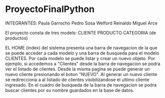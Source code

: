 # ProyectoFinalPython
  
INTEGRANTES:
  Paula Garrocho
  Pedro Sosa Welford
  Reinaldo Miguel Arce

El proyecto consta de tres models:
  CLIENTE
  PRODUCTO
  CATEGORIA (de productos)
  
EL HOME (index) del sistema presenta una barra de navegacion de la que se puede acceder a cada modelo y una barra de busqueda para el modelo CLIENTES.
Por cada modelo se puede listar y crear un nuevo objeto.
Por ejemplo, si accedemos a "Clientes" desde la barra de navegacion se podra ver el listado de clientes. Desde la misma pagina se puede generar un nuevo cliente presionando el boton "NUEVO".
Al generar un nuevo cliente se redirecciona a al listado de clientes visibilizandose el ultimo cliente ingresado.
En el cuadro de busqueda de la barra de navegacion se podra buscar clientes por su nombre guardados en la base de datos.

  
